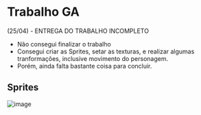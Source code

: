 # Trabalho GA

(25/04) - ENTREGA DO TRABALHO INCOMPLETO

- Não consegui finalizar o trabalho
- Consegui criar as Sprites, setar as texturas, e realizar algumas tranformações, inclusive movimento do personagem.
- Porém, ainda falta bastante coisa para concluir. 

## Sprites


![image](https://user-images.githubusercontent.com/58199187/165147638-963e5390-0c71-4684-8ef7-b8c4e08e70d5.png)


